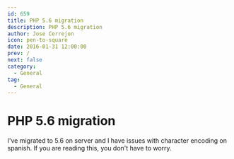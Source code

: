 ```yaml
---
id: 659
title: PHP 5.6 migration
description: PHP 5.6 migration
author: Jose Cerrejon
icon: pen-to-square
date: 2016-01-31 12:00:00
prev: /
next: false
category:
  - General
tag:
  - General
---
```


# PHP 5.6 migration

I've migrated to 5.6 on server and I have issues with character encoding on spanish. If you are reading this, you don't have to worry.